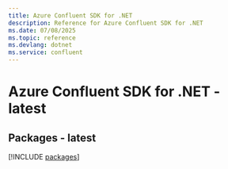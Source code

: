 ```yaml
---
title: Azure Confluent SDK for .NET
description: Reference for Azure Confluent SDK for .NET
ms.date: 07/08/2025
ms.topic: reference
ms.devlang: dotnet
ms.service: confluent
---
```

# Azure Confluent SDK for .NET - latest
## Packages - latest
[!INCLUDE [packages](confluent-index.md)]